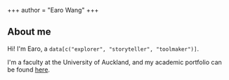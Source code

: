 +++
author = "Earo Wang"
+++

## About me

Hi! I'm Earo, a `data[c("explorer", "storyteller", "toolmaker")]`.

I'm a faculty at the University of Auckland, and my academic portfolio can be found [here](https://academic.earo.me).
